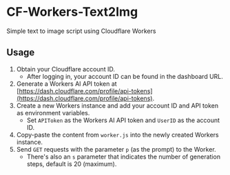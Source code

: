 # CF-Workers-Text2Img

Simple text to image script using Cloudflare Workers

## Usage

1. Obtain your Cloudflare account ID.
   - After logging in, your account ID can be found in the dashboard URL.
3. Generate a Workers AI API token at [https://dash.cloudflare.com/profile/api-tokens](https://dash.cloudflare.com/profile/api-tokens).
4. Create a new Workers instance and add your account ID and API token as environment variables.
    - Set `APIToken` as the Workers AI API token and `UserID` as the account ID.
5. Copy-paste the content from `worker.js` into the newly created Workers instance.
6. Send `GET` requests with the parameter `p` (as the prompt) to the Worker.
    - There's also an `s` parameter that indicates the number of generation steps, default is 20 (maximum).
